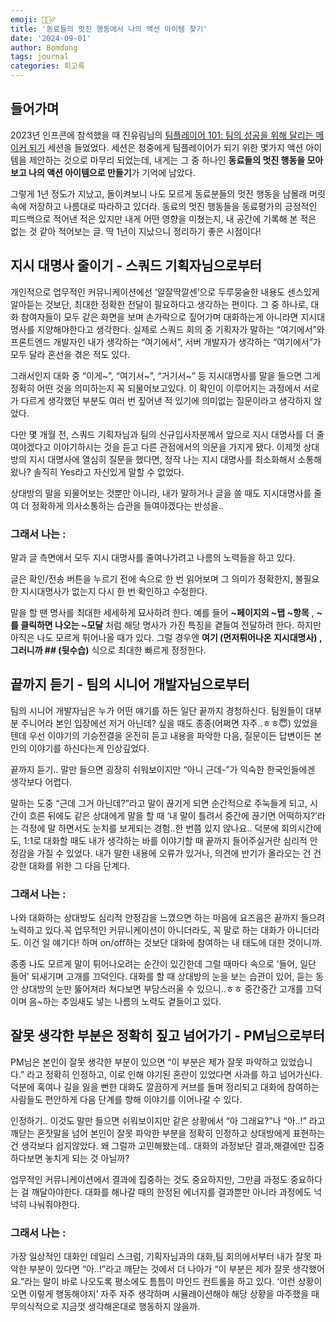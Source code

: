 ```yaml
---
emoji: 🏃🏻‍♂️
title: '동료들의 멋진 행동에서 나의 액션 아이템 찾기'
date: '2024-09-01'
author: Bomdong
tags: journal
categories: 회고록
---
```


## 들어가며

2023년 인프콘에 참석했을 때 진유림님의 [팀플레이어 101: 팀의 성공을 위해 달리는 메이커 되기](https://www.inflearn.com/conf/infcon-2023/session-detail/?id=779) 세션을 들었었다. 세션은 청중에게 팀플레이어가 되기 위한 몇가지 액션 아이템을 제안하는 것으로 마무리 되었는데, 내게는 그 중 하나인 **동료들의 멋진 행동을 모아보고 나의 액션 아이템으로 만들기**가 기억에 남았다.

그렇게 1년 정도가 지났고, 돌이켜보니 나도 모르게 동료분들의 멋진 행동을 남몰래 머릿속에 저장하고 나름대로 따라하고 있더라. 동료의 멋진 행동들을 동료평가의 긍정적인 피드백으로 적어낸 적은 있지만 내게 어떤 영향을 미쳤는지, 내 공간에 기록해 본 적은 없는 것 같아 적어보는 글. 딱 1년이 지났으니 정리하기 좋은 시점이다!

## 지시 대명사 줄이기 - 스쿼드 기획자님으로부터

개인적으로 업무적인 커뮤니케이션에선 ‘알잘딱깔센’으로 두루뭉술한 내용도 센스있게 알아듣는 것보단, 최대한 정확한 전달이 필요하다고 생각하는 편이다. 그 중 하나로, 대화 참여자들이 모두 같은 화면을 보며 손가락으로 짚어가며 대화하는게 아니라면 지시대명사를 지양해야한다고 생각한다.
실제로 스쿼드 회의 중 기획자가 말하는 “여기에서”와 프론트엔드 개발자인 내가 생각하는 “여기에서”, 서버 개발자가 생각하는 “여기에서”가 모두 달라 혼선을 겪은 적도 있다.

그래서인지 대화 중 “이게~”, “여기서~”, “거기서~” 등 지시대명사를 말을 들으면 그게 정확히 어떤 것을 의미하는지 꼭 되물어보고있다. 이 확인이 이루어지는 과정에서 서로가 다르게 생각했던 부분도 여러 번 짚어낸 적 있기에 의미없는 질문이라고 생각하지 않았다.

다만 몇 개월 전, 스쿼드 기획자님과 팀의 신규입사자분께서 앞으로 지시 대명사를 더 줄여야겠다고 이야기하시는 것을 듣고 다른 관점에서의 의문을 가지게 됐다. 이제껏 상대방의 지시 대명사에 열심히 질문을 했다면, 정작 나는 지시 대명사를 최소화해서 소통해왔나? 솔직히 Yes라고 자신있게 말할 수 없었다.

상대방의 말을 되물어보는 것뿐만 아니라, 내가 말하거나 글을 쓸 때도 지시대명사를 줄여 더 정확하게 의사소통하는 습관을 들여야겠다는 반성을..

### 그래서 나는 :

말과 글 측면에서 모두 지시 대명사를 줄여나가려고 나름의 노력들을 하고 있다.

글은 확인/전송 버튼을 누르기 전에 속으로 한 번 읽어보며 그 의미가 정확한지, 불필요한 지시대명사가 없는지 다시 한 번 확인하고 수정한다.

말을 할 땐 명사를 최대한 세세하게 묘사하려 한다. 예를 들어 **~페이지의 ~탭 ~항목** , **~를 클릭하면 나오는 ~모달** 처럼 해당 명사가 가진 특징을 곁들여 전달하려 한다. 하지만 아직은 나도 모르게 튀어나올 때가 있다. 그럴 경우엔 **여기 (먼저튀어나온 지시대명사) , 그러니까 ## (뒷수습)** 식으로 최대한 빠르게 정정한다.

## 끝까지 듣기 - 팀의 시니어 개발자님으로부터

팀의 시니어 개발자님은 누가 어떤 얘기를 하든 일단 끝까지 경청하신다.
팀원들이 대부분 주니어라 본인 입장에선 저거 아닌데? 싶을 때도 종종(어쩌면 자주..ㅎㅎ😇) 있었을텐데 우선 이야기의 기승전결을 온전히 듣고 내용을 파악한 다음, 질문이든 답변이든 본인의 이야기를 하신다는게 인상깊었다.

끝까지 듣기.. 말만 들으면 굉장히 쉬워보이지만 “아니 근데-”가 익숙한 한국인들에겐 생각보다 어렵다.

말하는 도중 “근데 그거 아닌데?”라고 말이 끊기게 되면 순간적으로 주눅들게 되고, 시간이 흐른 뒤에도 같은 상대에게 말을 할 때 ‘내 말이 틀려서 중간에 끊기면 어떡하지?’라는 걱정에 말 하면서도 눈치를 보게되는 경험..한 번쯤 있지 않나요.. 덕분에 회의시간에도, 1:1로 대화할 때도 내가 생각하는 바를 이야기할 때 끝까지 들어주실거란 심리적 안정감을 가질 수 있었다. 내가 말한 내용에 오류가 있거나, 의견에 반기가 올라오는 건 건강한 대화를 위한 그 다음 단계다.

### 그래서 나는 :

나와 대화하는 상대방도 심리적 안정감을 느꼈으면 하는 마음에 요즈음은 끝까지 들으려 노력하고 있다.꼭 업무적인 커뮤니케이션이 아니더라도, 꼭 말로 하는 대화가 아니더라도.
이건 일 얘기다! 하며 on/off하는 것보단 대화에 참여하는 내 태도에 대한 것이니까.

종종 나도 모르게 말이 튀어나오려는 순간이 있긴한데 그럴 때마다 속으로 ‘들어, 일단 들어’ 되새기며 고개를 끄덕인다. 대화를 할 때 상대방의 눈을 보는 습관이 있어, 듣는 동안 상대방의 눈만 뚫어져라 쳐다보면 부담스러울 수 있으니..ㅎㅎ 중간중간 고개를 끄덕이며 음~하는 추임새도 넣는 나름의 노력도 곁들이고 있다.

## 잘못 생각한 부분은 정확히 짚고 넘어가기 - PM님으로부터

PM님은 본인이 잘못 생각한 부분이 있으면 “이 부분은 제가 잘못 파악하고 있었습니다.” 라고 정확히 인정하고, 이로 인해 야기된 혼란이 있었다면 사과를 하고 넘어가신다. 덕분에 혹여나 길을 잃을 뻔한 대화도 깔끔하게 커브를 돌며 정리되고 대화에 참여하는 사람들도 편안하게 다음 단계를 향해 이야기를 이어나갈 수 있다.

인정하기.. 이것도 말만 들으면 쉬워보이지만 같은 상황에서 “아 그래요?”나 “아..!” 라고 깨닫는 혼잣말을 넘어 본인이 잘못 파악한 부분을 정확히 인정하고 상대방에게 표현하는 건 생각보다 쉽지않았다. 왜 그럴까 고민해봤는데.. 대화의 과정보단 결과,해결에만 집중하다보면 놓치게 되는 것 아닐까?

업무적인 커뮤니케이션에서 결과에 집중하는 것도 중요하지만, 그만큼 과정도 중요하다는 걸 깨달아야한다. 대화를 해나갈 때의 한정된 에너지를 결과뿐만 아니라 과정에도 넉넉히 나눠줘야한다.

### 그래서 나는 :

가장 일상적인 대화인 데일리 스크럼, 기획자님과의 대화,팀 회의에서부터 내가 잘못 파악한 부분이 있다면 “아..!”라고 깨닫는 것에서 더 나아가 “이 부분은 제가 잘못 생각했어요.”라는 말이 바로 나오도록 평소에도 틈틈이 마인드 컨트롤을 하고 있다. ‘이런 상황이 오면 이렇게 행동해야지’ 자주 자주 생각하며 시뮬레이션해야 해당 상황을 마주했을 때 무의식적으로 지금껏 생각해온대로 행동하지 않을까.

```toc

```
